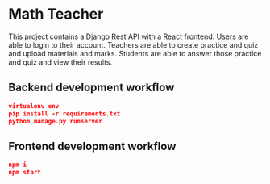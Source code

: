 # Math Teacher

This project contains a Django Rest API with a React frontend. Users are able to login to their account. Teachers are able to create practice and quiz and upload materials and marks. Students are able to answer those practice and quiz and view their results.

## Backend development workflow

```json
virtualenv env
pip install -r requirements.txt
python manage.py runserver
```

## Frontend development workflow

```json
npm i
npm start
```